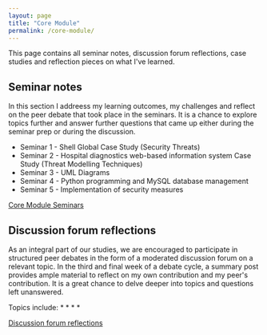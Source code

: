 ```yaml
---
layout: page
title: "Core Module"
permalink: /core-module/
---
```


This page contains all seminar notes, discussion forum reflections, case studies and reflection pieces on what I've learned. 



## Seminar notes 

In this section I addreess my learning outcomes, my challenges and reflect on the peer debate that took place in the seminars. 
It is a chance to explore topics further and answer further questions that came up either during the seminar prep or during the discussion. 

* Seminar 1 - Shell Global Case Study (Security Threats)
* Seminar 2 - Hospital diagnostics web-based information system Case Study (Threat Modelling Techniques)
* Seminar 3 - UML Diagrams
* Seminar 4 - Python programming and MySQL database management
* Seminar 5 - Implementation of security measures 

[Core Module Seminars]()

## Discussion forum reflections

As an integral part of our studies, we are encouraged to participate in structured peer debates in the form of a moderated discussion forum on a relevant topic.
In the third and final week of a debate cycle, a summary post provides ample material to reflect on my own contribution and my peer's contribution. 
It is a great chance to delve deeper into topics and questions left unanswered. 

Topics include:
* 
* 
* 
* 

[Discussion forum reflections]()





